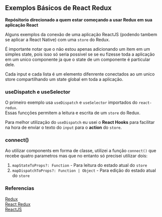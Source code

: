 ## Exemplos Básicos de React Redux
__Repósitorio direcionado a quem estar começando a usar Redux em sua aplicação React__

Alguns exemplos da conexão de uma aplicação ReactJS (podendo tambem se aplicar a React Native) com uma `store` do Redux.

É importante notar que o não estou apenas adicionando um item em um simples state, pois isso só seria possivel se se eu fizesse toda a aplicação em um unico componente ja que o state de um componente é particular dele.

Cada input e cada lista é um elemento difenrente conectados ao um unico store compartilhando um state global em toda a aplicação.

### useDispatch e useSelector

O primeiro exemplo usa `useDispatch` e `useSelector` importados do `react-redux`.  
Essas funcções permitem a leitura e escrita de um `store` do Redux.

Para melhor utilização do `useDispatch` eu usei o __React Hooks__ para facilitar na hora de enviar o texto do `input` para o __action__ do `store`.

### connect()

Ao utilizar components em forma de classe, utilizei a função `connect()` que recebe quatro parametros mas que no entanto só precisei utilizar dois:

1. `mapStateToProps?: Function` - Para leitura do estado atual do `store`
2. `mapDispatchToProps?: Function | Object` - Para edição do estado atual do `store`

### __Referencias__

[Redux](https://redux.js.org/)  
[React Redux](https://react-redux.js.org/)  
[ReactJS](https://pt-br.reactjs.org/)




